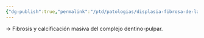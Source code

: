 ```yaml
---
{"dg-publish":true,"permalink":"/ptd/patologias/displasia-fibrosa-de-la-pulpa/"}
---
```



→ Fibrosis y calcificación masiva del complejo dentino-pulpar.